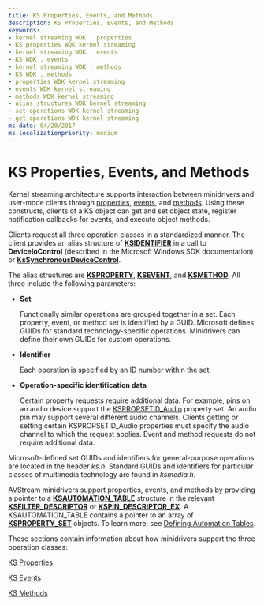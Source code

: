 ```yaml
---
title: KS Properties, Events, and Methods
description: KS Properties, Events, and Methods
keywords:
- kernel streaming WDK , properties
- KS properties WDK kernel streaming
- kernel streaming WDK , events
- KS WDK , events
- kernel streaming WDK , methods
- KS WDK , methods
- properties WDK kernel streaming
- events WDK kernel streaming
- methods WDK kernel streaming
- alias structures WDK kernel streaming
- set operations WDK kernel streaming
- get operations WDK kernel streaming
ms.date: 04/20/2017
ms.localizationpriority: medium
---
```


# KS Properties, Events, and Methods





Kernel streaming architecture supports interaction between minidrivers and user-mode clients through [properties](ks-properties.md), [events](ks-events.md), and [methods](ks-methods.md). Using these constructs, clients of a KS object can get and set object state, register notification callbacks for events, and execute object methods.

Clients request all three operation classes in a standardized manner. The client provides an alias structure of [**KSIDENTIFIER**](/windows-hardware/drivers/ddi/ks/ns-ks-ksidentifier) in a call to **DeviceIoControl** (described in the Microsoft Windows SDK documentation) or [**KsSynchronousDeviceControl**](/windows-hardware/drivers/ddi/ksproxy/nf-ksproxy-kssynchronousdevicecontrol).

The alias structures are [**KSPROPERTY**](/windows-hardware/drivers/ddi/ks/ns-ks-ksidentifier), [**KSEVENT**](/windows-hardware/drivers/stream/ksevent-structure), and [**KSMETHOD**](/windows-hardware/drivers/stream/ksmethod-structure). All three include the following parameters:

-   **Set**

    Functionally similar operations are grouped together in a set. Each property, event, or method set is identified by a GUID. Microsoft defines GUIDs for standard technology-specific operations. Minidrivers can define their own GUIDs for custom operations.

-   **Identifier**

    Each operation is specified by an ID number within the set.

-   **Operation-specific identification data**

    Certain property requests require additional data. For example, pins on an audio device support the [KSPROPSETID\_Audio](../audio/kspropsetid-audio.md) property set. An audio pin may support several different audio channels. Clients getting or setting certain KSPROPSETID\_Audio properties must specify the audio channel to which the request applies. Event and method requests do not require additional data.

Microsoft-defined set GUIDs and identifiers for general-purpose operations are located in the header *ks.h*. Standard GUIDs and identifiers for particular classes of multimedia technology are found in *ksmedia.h*.

AVStream minidrivers support properties, events, and methods by providing a pointer to a [**KSAUTOMATION\_TABLE**](/windows-hardware/drivers/ddi/ks/ns-ks-ksautomation_table_) structure in the relevant [**KSFILTER\_DESCRIPTOR**](/windows-hardware/drivers/ddi/ks/ns-ks-_ksfilter_descriptor) or [**KSPIN\_DESCRIPTOR\_EX**](/windows-hardware/drivers/ddi/ks/ns-ks-_kspin_descriptor_ex). A KSAUTOMATION\_TABLE contains a pointer to an array of [**KSPROPERTY\_SET**](/windows-hardware/drivers/ddi/ks/ns-ks-ksproperty_set) objects. To learn more, see [Defining Automation Tables](defining-automation-tables.md).

These sections contain information about how minidrivers support the three operation classes:

[KS Properties](ks-properties.md)

[KS Events](ks-events.md)

[KS Methods](ks-methods.md)

 

